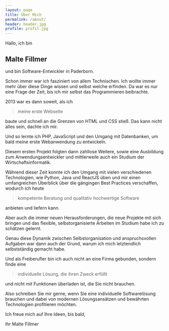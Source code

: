 ```yaml
---
layout: page
title: Über Mich
permalink: /about/
header: header.jpg
profile: profil.jpg
---
```


Hallo, ich bin 

## Malte Fillmer 

und bin Software-Entwickler in Paderborn.

Schon immer war ich fasziniert von allem Technischen. Ich wollte immer mehr über diese Dinge wissen und selbst welche erfinden. Da war es nur eine Frage der Zeit, bis ich mir selbst das Programmieren beibrachte. 

2013 war es dann soweit, als ich 
> meine erste Webseite 

baute und schnell an die Grenzen von HTML und CSS stieß. 
Das kann nicht alles sein, dachte ich mir.

Und so lernte ich PHP, JavaScript und den Umgang mit Datenbanken, um bald meine erste Webanwendung zu entwickeln.

Diesem ersten Projekt folgten dann zahllose Weitere, sowie eine Ausbildung zum Anwendungsentwickler und mittlerweile auch ein Studium der Wirtschaftsinformatik. 

Während dieser Zeit konnte ich den Umgang mit vielen verschiedenen Technologien, wie Python, Java und ReactJS üben und mir einen umfangreichen Überblick über die gängingen Best Practices verschaffen, wodurch ich heute 
>  kompetente Beratung und qualitativ hochwertige Software

anbieten und liefern kann.

Aber auch die immer neuen Herausforderungen, die neue Projekte mit sich bringen und das flexible, selbstorganisierte Arbeiten im Studium habe ich zu schätzen gelernt. 

Genau diese Dynamik zwischen Selbstorganisation und anspruchsvollen Aufgaben war dann auch der Grund, warum ich mich letztendlich selbstständig gemacht habe. 

Und als Freiberufler bin ich auch nicht an eine Firma gebunden, sondern finde eine 
> individuelle Lösung, die ihren Zweck erfüllt 

und nicht mit Funktionen überladen ist, die Sie nicht brauchen.

Also schreiben Sie mir gerne, wenn Sie eine individuelle Softwarelösung brauchen und dabei von modernen Lösungsansätzen und bewährten Technologien profitieren möchten. 

Ich freue mich auf Ihre Ideen, bis bald,

Ihr Malte Fillmer